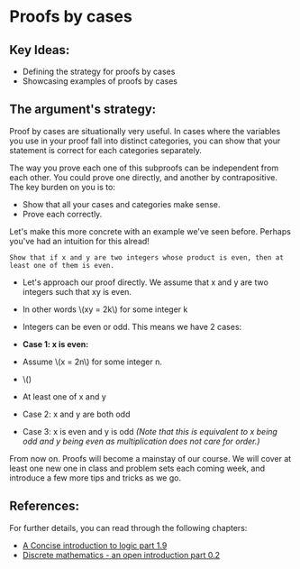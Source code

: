 # Proofs by cases

## Key Ideas:
- Defining the strategy for proofs by cases
- Showcasing examples of proofs by cases

## The argument's strategy:

Proof by cases are situationally very useful. In cases where the variables you use in your proof fall into distinct categories, you can show that your statement is correct for each categories separately. 

The way you prove each one of this subproofs can be independent from each other. You could prove one directly, and another by contrapositive. The key burden on you is to:
- Show that all your cases and categories make sense.
- Prove each correctly. 

Let's make this more concrete with an example we've seen before. Perhaps you've had an intuition for this alread!

	Show that if x and y are two integers whose product is even, then at least one of them is even. 

- Let's approach our proof directly. We assume that x and y are two integers such that xy is even. 
- In other words \\(xy = 2k\\) for some integer k 
- Integers can be even or odd. This means we have 2 cases:

- **Case 1: x is even:**
- Assume \\(x = 2n\\) for some integer n.
- \\()
- At least one of x and y 
- Case 2: x and y are both odd
- Case 3: x is even and y is odd *(Note that this is equivalent to x being odd and y being even as multiplication does not care for order.)*

From now on. Proofs will become a mainstay of our course. We will cover at least one new one in class and problem sets each coming week, and introduce a few more tips and tricks as we go.
## References:
For further details, you can read through the following chapters:
- [A Concise introduction to logic part 1.9](https://open.umn.edu/opentextbooks/textbooks/452)
- [Discrete mathematics - an open introduction part 0.2](http://discrete.openmathbooks.org/dmoi3/sec_propositional.html)
